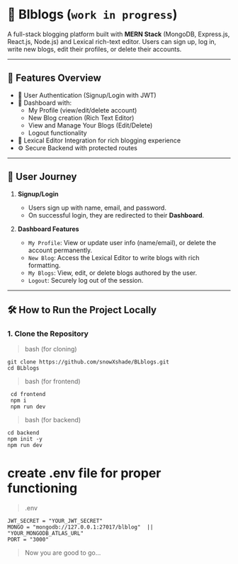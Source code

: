 # 📝 Blblogs  (```work in progress```)

A full-stack blogging platform built with **MERN Stack** (MongoDB, Express.js, React.js, Node.js) and Lexical rich-text editor. Users can sign up, log in, write new blogs, edit their profiles, or delete their accounts.

---

## 🚀 Features Overview

- 🔐 User Authentication (Signup/Login with JWT)
- 👤 Dashboard with:
  - My Profile (view/edit/delete account)
  - New Blog creation (Rich Text Editor)
  - View and Manage Your Blogs (Edit/Delete)
  - Logout functionality
- 🧠 Lexical Editor Integration for rich blogging experience
- ⚙️ Secure Backend with protected routes

---

## 🧭 User Journey

1. **Signup/Login**
   
   - Users sign up with name, email, and password.
   - On successful login, they are redirected to their **Dashboard**.

2. **Dashboard Features**
   
   - `My Profile`: View or update user info (name/email), or delete the account permanently.
   - `New Blog`: Access the Lexical Editor to write blogs with rich formatting.
   - `My Blogs`: View, edit, or delete blogs authored by the user.
   - `Logout`: Securely log out of the session.

---

## 🛠️ How to Run the Project Locally

### 1. Clone the Repository

> bash  (for cloning)

    git clone https://github.com/snowXshade/BLblogs.git
    cd BLblogs


> bash   (for frontend)

     cd frontend
     npm i
     npm run dev

> bash    (for backend)

    cd backend
    npm init -y
    npm run dev

# create .env file for proper functioning

> .env

    JWT_SECRET = "YOUR_JWT_SECRET"
    MONGO = "mongodb://127.0.0.1:27017/blblog"  || "YOUR_MONGODB_ATLAS_URL"
    PORT = "3000"  

> Now you are good to go...
